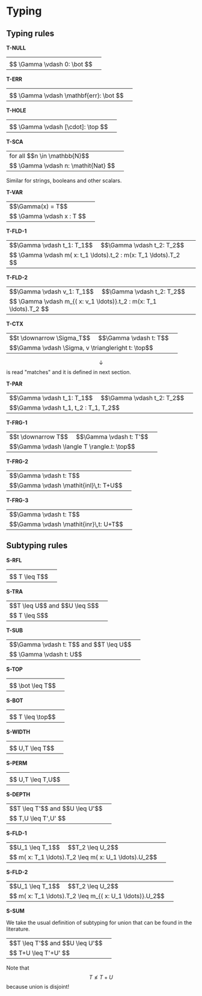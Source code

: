# Typing

## Typing rules

**T-NULL**

<table class="deduction-tree">
    <tr>
        <td>
        </td>
        <td class="rulename" rowspan="2">
          <div class="rulename"></div>
        </td>
    </tr>
    <tr><td class="conc">
      $$ \Gamma \vdash 0: \bot $$
    </td></tr>
</table>

**T-ERR**

<table class="deduction-tree">
    <tr>
        <td>
        </td>
        <td class="rulename" rowspan="2">
          <div class="rulename"></div>
        </td>
    </tr>
    <tr><td class="conc">
      $$ \Gamma \vdash \mathbf{err}: \bot $$
    </td></tr>
</table>

**T-HOLE**

<table class="deduction-tree">
    <tr>
        <td>
        </td>
        <td class="rulename" rowspan="2">
          <div class="rulename"></div>
        </td>
    </tr>
    <tr><td class="conc">
      $$ \Gamma \vdash [\cdot]: \top $$
    </td></tr>
</table>

**T-SCA**

<table class="deduction-tree">
    <tr>
        <td>
        for all $$n \in \mathbb{N}$$
        </td>
        <td class="rulename" rowspan="2">
          <div class="rulename"></div>
        </td>
    </tr>
    <tr><td class="conc">
      $$ \Gamma \vdash  n: \mathit{Nat} $$
    </td></tr>
</table>

Similar for strings, booleans and other scalars.

**T-VAR**

<table class="deduction-tree">
    <tr>
        <td>
          $$\Gamma(x) = T$$
        </td>
        <td class="rulename" rowspan="2">
          <div class="rulename"></div>
        </td>
    </tr>
    <tr><td class="conc">
      $$ \Gamma \vdash  x : T $$
    </td></tr>
</table>

**T-FLD-1**

<table class="deduction-tree">
    <tr>
        <td>
          $$\Gamma \vdash t_1: T_1$$ &nbsp;&nbsp;&nbsp; $$\Gamma \vdash t_2: T_2$$
        </td>
        <td class="rulename" >
          <div class="rulename"></div>
        </td>
    </tr>
    <tr><td class="conc">
      $$ \Gamma \vdash  m( x: t_1 \ldots).t_2 : m(x: T_1 \ldots).T_2 $$
    </td></tr>
</table>

**T-FLD-2**

<table class="deduction-tree">
    <tr>
        <td>
          $$\Gamma \vdash v_1: T_1$$ &nbsp;&nbsp;&nbsp; $$\Gamma \vdash t_2: T_2$$
        </td>
        <td class="rulename" >
          <div class="rulename"></div>
        </td>
    </tr>
    <tr><td class="conc">
      $$ \Gamma \vdash  m_{( x: v_1 \ldots)}.t_2 : m(x: T_1 \ldots).T_2 $$
    </td></tr>
</table>

**T-CTX**

<table class="deduction-tree">
    <tr>
        <td>
        $$t \downarrow \Sigma_T$$  &nbsp;&nbsp;&nbsp; $$\Gamma \vdash t: T$$
        </td>
        <td class="rulename" rowspan="2">
          <div class="rulename"></div>
        </td>
    </tr>
    <tr><td class="conc">
      $$\Gamma \vdash  \Sigma, v \triangleright t: \top$$
    </td></tr>
</table>

$$\downarrow$$ is read "matches" and it is defined in next section.

**T-PAR**

<table class="deduction-tree">
    <tr>
        <td>
        $$\Gamma \vdash t_1: T_1$$ &nbsp;&nbsp;&nbsp; $$\Gamma \vdash t_2: T_2$$
        </td>
        <td class="rulename" rowspan="2">
          <div class="rulename"></div>
        </td>
    </tr>
    <tr><td class="conc">
      $$\Gamma \vdash  t_1, t_2 : T_1, T_2$$
    </td></tr>
</table>

**T-FRG-1**

<table class="deduction-tree">
    <tr>
        <td>
        $$t \downarrow T$$ &nbsp;&nbsp;&nbsp; $$\Gamma \vdash t: T'$$
        </td>
        <td class="rulename" rowspan="2">
          <div class="rulename"></div>
        </td>
    </tr>
    <tr><td class="conc">
      $$\Gamma \vdash  \langle T \rangle.t: \top$$
    </td></tr>
</table>

**T-FRG-2**

<table class="deduction-tree">
    <tr>
        <td>
        $$\Gamma \vdash t: T$$
        </td>
        <td class="rulename" rowspan="2">
          <div class="rulename"></div>
        </td>
    </tr>
    <tr><td class="conc">
      $$\Gamma \vdash  \mathit{inl}\,t: T+U$$
    </td></tr>
</table>

**T-FRG-3**

<table class="deduction-tree">
    <tr>
        <td>
        $$\Gamma \vdash t: T$$
        </td>
        <td class="rulename" rowspan="2">
          <div class="rulename"></div>
        </td>
    </tr>
    <tr><td class="conc">
      $$\Gamma \vdash  \mathit{inr}\,t: U+T$$
    </td></tr>
</table>

## Subtyping rules

**S-RFL**

<table class="deduction-tree">
    <tr>
        <td>
        </td>
        <td class="rulename" rowspan="2">
          <div class="rulename"></div>
        </td>
    </tr>
    <tr><td class="conc">
      $$ T \leq T$$
    </td></tr>
</table>

**S-TRA**

<table class="deduction-tree">
    <tr>
        <td>
          $$T \leq U$$ and $$U \leq S$$
        </td>
        <td class="rulename" rowspan="2">
          <div class="rulename"></div>
        </td>
    </tr>
    <tr><td class="conc">
      $$ T \leq S$$
    </td></tr>
</table>

**T-SUB**

<table class="deduction-tree">
    <tr>
        <td>
          $$\Gamma \vdash t: T$$ and $$T \leq U$$
        </td>
        <td class="rulename" rowspan="2">
          <div class="rulename"></div>
        </td>
    </tr>
    <tr><td class="conc">
      $$ \Gamma \vdash t: U$$
    </td></tr>
</table>

**S-TOP**

<table class="deduction-tree">
    <tr>
        <td>
        </td>
        <td class="rulename" rowspan="2">
          <div class="rulename"></div>
        </td>
    </tr>
    <tr><td class="conc">
      $$ \bot \leq T$$
    </td></tr>
</table>

**S-BOT**

<table class="deduction-tree">
    <tr>
        <td>
        </td>
        <td class="rulename" rowspan="2">
          <div class="rulename"></div>
        </td>
    </tr>
    <tr><td class="conc">
      $$ T \leq \top$$
    </td></tr>
</table>

**S-WIDTH**

<table class="deduction-tree">
    <tr>
        <td>
        </td>
        <td class="rulename" rowspan="2">
          <div class="rulename"></div>
        </td>
    </tr>
    <tr><td class="conc">
      $$ U,T \leq T$$
    </td></tr>
</table>

**S-PERM**

<table class="deduction-tree">
    <tr>
        <td>
        </td>
        <td class="rulename" rowspan="2">
          <div class="rulename"></div>
        </td>
    </tr>
    <tr><td class="conc">
      $$ U,T \leq T,U$$
    </td></tr>
</table>

**S-DEPTH**

<table class="deduction-tree">
    <tr>
        <td>
         $$T \leq T'$$ and $$U \leq U'$$
        </td>
        <td class="rulename" rowspan="2">
          <div class="rulename"></div>
        </td>
    </tr>
    <tr><td class="conc">
      $$ T,U \leq T',U' $$
    </td></tr>
</table>

**S-FLD-1**

<table class="deduction-tree">
    <tr>
        <td>
          $$U_1 \leq T_1$$ &nbsp;&nbsp;&nbsp; $$T_2 \leq U_2$$
        </td>
        <td class="rulename" rowspan="2">
          <div class="rulename"></div>
        </td>
    </tr>
    <tr><td class="conc">
      $$ m( x: T_1 \ldots).T_2 \leq m( x: U_1 \ldots).U_2$$
    </td></tr>
</table>

**S-FLD-2**

<table class="deduction-tree">
    <tr>
        <td>
          $$U_1 \leq T_1$$ &nbsp;&nbsp;&nbsp; $$T_2 \leq U_2$$
        </td>
        <td class="rulename" rowspan="2">
          <div class="rulename"></div>
        </td>
    </tr>
    <tr><td class="conc">
      $$ m( x: T_1 \ldots).T_2 \leq m_{( x: U_1 \ldots)}.U_2$$
    </td></tr>
</table>

**S-SUM**

We take the usual definition of subtyping for union that can be found in the literature.

<table class="deduction-tree">
    <tr>
        <td>
          $$T \leq T'$$ and $$U \leq U'$$
        </td>
        <td class="rulename" rowspan="2">
          <div class="rulename"></div>
        </td>
    </tr>
    <tr><td class="conc">
      $$ T+U \leq T'+U' $$
    </td></tr>
</table>

Note that $$T \nleq T+U$$ because union is disjoint!
